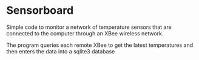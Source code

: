 Sensorboard
===========

Simple code to monitor a network of temperature sensors that are connected to the computer through
an XBee wireless network.

The program queries each remote XBee to get the latest temperatures and then enters the data into
a sqlite3 database
